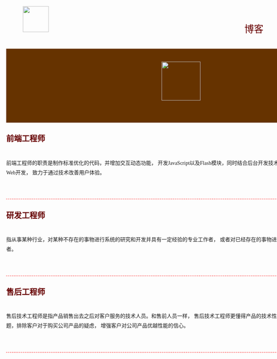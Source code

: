 <!DOCTYPE html>
<html lang="en">
<head>
    <meta id="viewport" name="viewport" content="width=derice-width";initial-scale="1.0";
    maximun-scale="1";user-scalable="no"; charset="UTF-8">
    <title>等比例适配布局</title>
    <style type="text/css">
        *{margin: 0;padding: 0;}
        @media (max-width: 900px) {
            html { font-size: 15px; }
        }
        @media (max-width: 400px) {
            html { font-size: 13px; }
        }
        .nav{
            width: 67.5rem;
            height: 7.8125rem;
            margin: 0 auto;
        }
        .nav-logo{
            float: left;
            margin-left: 2.8rem;
            margin-top: 0.625rem;
        }
        .logo{
            width: 5em;
            height: 5em;
        }
        .nav-item{
            float: right;
        }
        .nav-item-title{
            float: left;
            font-size: 1.6rem;
            width: 3.75rem;
            height: 1.25rem;
            margin: 3.2rem;
            color: #663300;
        }
        .ad{
            width: 67.5rem;
            height: 12.5rem;
            background: #663300;
            margin: 0 auto;
        }
        .ad-img{
            width: 7.5em;
            height: 7.5em;
            margin: 2.5em 30em;
        }
        .main{
            width:67.5rem;
            height: 100%;
            margin: 0 auto;
        }
        .main-item{
            width: 100%;
            height: 11.25rem;
            border-bottom-style: dashed;
            border-bottom-color:red;
            border-width: 0.0625rem;
        }
        .main-article{
            display: flex;
            align-items: flex-start;
        }
        .main-item-left{
            flex: 1;
            line-height:1.875em;
            font-family: 宋体;
        }
        .main-item-right{
            margin-left: 1em;
            width: 7.5em;
            height: 7.5em;
        }
        h2{
            color: #900b09;
            margin-top: 1.25em;
            margin-bottom: 1.25em;
        }
        a{
            text-decoration: none;
            color: #660000;
        }
        a:hover{
            color: #ff230d;
            display: block;
        }
        .footer{
            width: 67.5rem;
            height: 100%;
            display: flex;
            justify-content: center;
            font-weight: bold;
        }
    </style>
</head>
<body>
<div class="nav">
    <div class="nav-logo"><img class="logo" src="images/tubiao.png" ></div>
    <div class="nav-item">
        <div class="nav-item-title"><a href="#"> 博客</a></div>
        <div class="nav-item-title"><a href="#">案例</a></div>
        <div class="nav-item-title"><a href="#">关于</a></div>
    </div>
</div>
<div class="ad">
    <img class="ad-img" src="images/weixinerweima.png">
</div>
<div class="main">
    <div class="main-item"><h2><a href="#">前端工程师</a></h2>
        <div class="main-article">
    <p class="main-item-left">前端工程师的职责是制作标准优化的代码，并增加交互动态功能，
        开发JavaScript以及Flash模块，同时结合后台开发技术模拟整体效果，进行丰富互联网的Web开发，
        致力于通过技术改善用户体验。
    </p>
        <img class="main-item-right" src="images/1.jpg">
        </div>
    </div>
    <div class="main-item"><h2><a href="#">研发工程师</a></h2>
        <div class="main-article">
        <p class="main-item-left">指从事某种行业，对某种不存在的事物进行系统的研究和开发并具有一定经验的专业工作者，
            或者对已经存在的事物进行改进以达到优化目的的专业工作者。
        </p>
           <img class="main-item-right" src="images/3.jpg">
        </div>
    </div>
    <div class="main-item"><h2><a href="#">售后工程师</a></h2>
        <div class="main-article">
         <p class="main-item-left">售后技术工程师是指产品销售出去之后对客户服务的技术人员。和售前人员一样，
            售后技术工程师更懂得产品的技术性能和原理，能够解答客户的专业性问题，排除客户对于购买公司产品的疑虑，
            增强客户对公司产品优越性能的信心。
        </p>
        <img class="main-item-right" src="images/2.jpg">
        </div>
    </div>
</div>
<div class="footer">© 2017 XuanMoDing. All Rights Reserved.</div>
</body>
